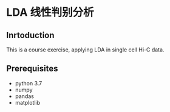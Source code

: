 # LDA 线性判别分析

## Inrtoduction
This is a course exercise, applying LDA in single cell Hi-C data.

## Prerequisites
- python 3.7
- numpy
- pandas
- matplotlib


